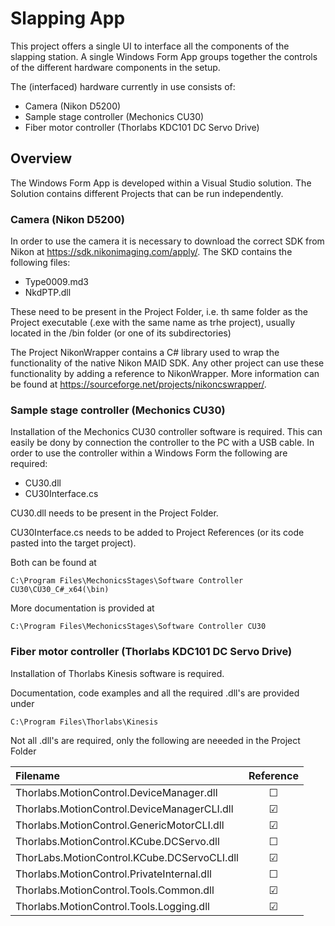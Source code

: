 # Slapping App
This project offers a single UI to interface all the components
of the slapping station.
A single Windows Form App groups together the controls
of the different hardware components in the setup.

The (interfaced) hardware currently in use consists of:
- Camera (Nikon D5200)
- Sample stage controller (Mechonics CU30)
- Fiber motor controller (Thorlabs KDC101 DC Servo Drive)

## Overview
The Windows Form App is developed within a Visual Studio solution.
The Solution contains different Projects that can be run independently.
 


### Camera (Nikon D5200)
In order to use the camera it is necessary to download the correct SDK
from Nikon at https://sdk.nikonimaging.com/apply/.
The SKD contains the following files:
- Type0009.md3
- NkdPTP.dll

These need to be present in the Project Folder, i.e. th same folder as the Project executable 
(.exe with the same name as trhe project),
usually located in the /bin folder (or one of its subdirectories)

The Project NikonWrapper contains a C# library 
used to wrap the functionality of the native Nikon MAID SDK.
Any other project can use these functionality by adding a reference to NikonWrapper.
More information can be found at https://sourceforge.net/projects/nikoncswrapper/.


### Sample stage controller (Mechonics CU30)
Installation of the Mechonics CU30 controller software is required. 
This can easily be dony by connection the controller to the PC with a USB cable.
In order to use the controller within a Windows Form the following are required:
- CU30.dll
- CU30Interface.cs
  
CU30.dll needs to be present in the Project Folder.

CU30Interface.cs needs to be added to Project References (or its code pasted into the target project).

Both can be found at

    C:\Program Files\MechonicsStages\Software Controller CU30\CU30_C#_x64(\bin)

More documentation is provided at 

    C:\Program Files\MechonicsStages\Software Controller CU30

### Fiber motor controller (Thorlabs KDC101 DC Servo Drive)
Installation of Thorlabs Kinesis software is required.

Documentation, code examples and all the required .dll's are provided under 

    C:\Program Files\Thorlabs\Kinesis

Not all .dll's are required, 
only the following are neeeded in the Project Folder

| Filename                                     | Reference     |
| :------------------------------------------- | :-----------: |
|  Thorlabs.MotionControl.DeviceManager.dll    |    &#x2610;   |
| Thorlabs.MotionControl.DeviceManagerCLI.dll  |    &#x2611;   |
| Thorlabs.MotionControl.GenericMotorCLI.dll   |    &#x2611;   |
| Thorlabs.MotionControl.KCube.DCServo.dll     |    &#x2610;   |
| ThorLabs.MotionControl.KCube.DCServoCLI.dll  |    &#x2611;   |
| Thorlabs.MotionControl.PrivateInternal.dll   |    &#x2610;   |
| Thorlabs.MotionControl.Tools.Common.dll      |    &#x2611;   |
| Thorlabs.MotionControl.Tools.Logging.dll     |    &#x2611;   |




